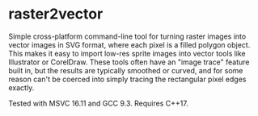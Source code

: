 # raster2vector

Simple cross-platform command-line tool for turning raster images into vector
images in SVG format, where each pixel is a filled polygon object.  This makes
it easy to import low-res sprite images into vector tools like Illustrator or
CorelDraw.  These tools often have an "image trace" feature built in, but the
results are typically smoothed or curved, and for some reason can't be coerced
into simply tracing the rectangular pixel edges exactly.

Tested with MSVC 16.11 and GCC 9.3.  Requires C++17.
